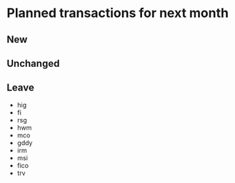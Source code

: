 # Planned transactions for next month

## New

## Unchanged

## Leave
- hig
- fi
- rsg
- hwm
- mco
- gddy
- irm
- msi
- fico
- trv